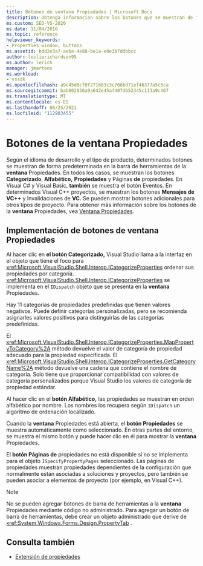 ```yaml
---
title: Botones de ventana Propiedades | Microsoft Docs
description: Obtenga información sobre los botones que se muestran de forma predeterminada en la barra de herramientas ventana Propiedades y sobre la implementación de los botones.
ms.custom: SEO-VS-2020
ms.date: 11/04/2016
ms.topic: reference
helpviewer_keywords:
- Properties window, buttons
ms.assetid: bdd2e3a7-ae6e-4e88-be1a-e0e3b7ddbbcc
author: leslierichardson95
ms.author: lerich
manager: jmartens
ms.workload:
- vssdk
ms.openlocfilehash: a9c45d6cf0f271683c3c708bd71ef46377a5c5ca
ms.sourcegitcommit: bab002936a9a642e45af407d652345c113a9c467
ms.translationtype: MT
ms.contentlocale: es-ES
ms.lasthandoff: 06/25/2021
ms.locfileid: "112903455"
---
```

# <a name="properties-window-buttons"></a>Botones de la ventana Propiedades
Según el idioma de desarrollo y el tipo de producto, determinados botones se muestran de forma predeterminada en la barra de herramientas de la **ventana** Propiedades. En todos los casos, se muestran los botones **Categorizado**, **Alfabético,** **Propiedades** y Páginas **de** propiedades. En Visual C# y Visual Basic, **también** se muestra el botón Eventos. En determinados Visual C++ proyectos, se muestran los botones **Mensajes de VC++** y Invalidaciones de **VC.** Se pueden mostrar botones adicionales para otros tipos de proyecto. Para obtener más información sobre los botones de la **ventana** Propiedades, vea [Ventana Propiedades](../../ide/reference/properties-window.md).

## <a name="implementation-of-properties-window-buttons"></a>Implementación de botones de ventana Propiedades
 Al hacer clic en **el botón Categorizado,** Visual Studio llama a la interfaz en el objeto que tiene el foco para <xref:Microsoft.VisualStudio.Shell.Interop.ICategorizeProperties> ordenar sus propiedades por categoría. <xref:Microsoft.VisualStudio.Shell.Interop.ICategorizeProperties> se implementa en el `IDispatch` objeto que se presenta en la **ventana** Propiedades.

 Hay 11 categorías de propiedades predefinidas que tienen valores negativos. Puede definir categorías personalizadas, pero se recomienda asignarles valores positivos para distinguirlas de las categorías predefinidas.

 El <xref:Microsoft.VisualStudio.Shell.Interop.ICategorizeProperties.MapPropertyToCategory%2A> método devuelve el valor de categoría de propiedad adecuado para la propiedad especificada. El <xref:Microsoft.VisualStudio.Shell.Interop.ICategorizeProperties.GetCategoryName%2A> método devuelve una cadena que contiene el nombre de categoría. Solo tiene que proporcionar compatibilidad con valores de categoría personalizados porque Visual Studio los valores de categoría de propiedad estándar.

 Al hacer clic en el **botón Alfabético,** las propiedades se muestran en orden alfabético por nombre. Los nombres los recupera según `IDispatch` un algoritmo de ordenación localizado.

 Cuando la **ventana** Propiedades está abierta, el **botón Propiedades** se muestra automáticamente como seleccionado. En otras partes del entorno, se muestra el mismo botón y puede hacer clic en él para mostrar la **ventana** Propiedades.

 El **botón Páginas de** propiedades no está disponible si no se implementa para el objeto `ISpecifyPropertyPages` seleccionado. Las páginas de propiedades muestran propiedades dependientes de la configuración que normalmente están asociadas a soluciones y proyectos, pero también se pueden asociar a elementos de proyecto (por ejemplo, en Visual C++).

> [!NOTE]
> No se pueden agregar botones de barra de herramientas a la **ventana** Propiedades mediante código no administrado. Para agregar un botón de barra de herramientas, debe crear un objeto administrado que derive de <xref:System.Windows.Forms.Design.PropertyTab> .

## <a name="see-also"></a>Consulta también
- [Extensión de propiedades](../../extensibility/internals/extending-properties.md)
